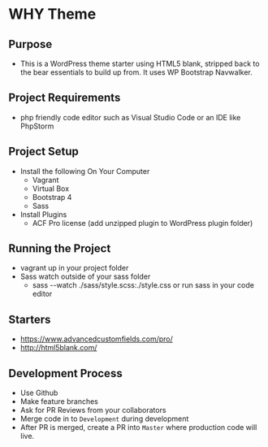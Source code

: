 # WHY Theme

## Purpose
- This is a WordPress theme starter using HTML5 blank, stripped back to the bear essentials to build up from. It uses WP Bootstrap Navwalker.

## Project Requirements
- php friendly code editor such as Visual Studio Code or an IDE like PhpStorm

## Project Setup
- Install the following On Your Computer
  - Vagrant
  - Virtual Box
  - Bootstrap 4
  - Sass
- Install Plugins
  - ACF Pro license (add unzipped plugin to WordPress plugin folder)

## Running the Project
- vagrant up in your project folder
- Sass watch outside of your sass folder
  - sass --watch ./sass/style.scss:./style.css or run sass in your code editor

## Starters
- https://www.advancedcustomfields.com/pro/
- http://html5blank.com/

## Development Process
- Use Github
- Make feature branches
- Ask for PR Reviews from your collaborators
- Merge code in to `Development` during development
- After PR is merged, create a PR into `Master` where production code will live.
